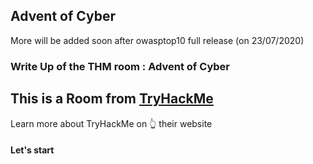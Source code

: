 ## Advent of Cyber 
More will be added soon after owasptop10 full release (on 23/07/2020)

### Write Up of the THM room : Advent of Cyber

## This is a Room from [TryHackMe](https://tryhackme.com/ "TryHackMe")
Learn more about TryHackMe on :point_up_2: their website

#### Let's start 
